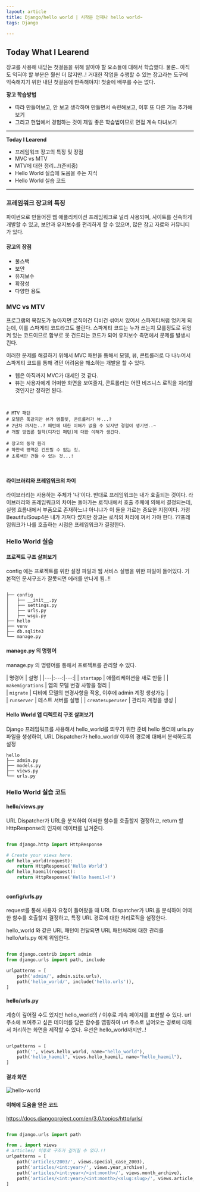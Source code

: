 ```yaml
---
layout: article
title: Django/hello world | 시작은 언제나 hello world~
tags: Django

---
```


## **Today What I Learend**  

장고를 사용해 내딛는 첫걸음을 위해 알아야 할 요소들에 대해서 학습했다. 물론.. 아직도 익혀야 할 부분은 훨씬 더 많지만..! 
거대한 작업을 수행할 수 있는 장고라는 도구에 익숙해지기 위한 내딘 첫걸음에 만족해야지! 첫술에 배부를 수는 없다. 

**장고 학습방법**
- 따라 만들어보고, 안 보고 생각하며 만들면서 숙련해보고, 이후 또 다른 기능 추가해보기
- 그리고 현업에서 경험하는 것이 제일 좋은 학습법이므로 면접 계속 다녀보기


---
**Today I Learend**
- 프레임워크 장고의 특징 및 장점
- MVC vs MTV
- MTV에 대한 정리...!(준비중)
- Hello World 실습에 도움을 주는 지식
- Hello World 실습 코드

---

### 프레임워크 장고의 특징
파이썬으로 만들어진 웹 애플리케이션 프레임워크로 널리 사용되며, 사이트를 신속하게 개발할 수 있고, 보안과 유지보수를 편리하게 할 수 있으며, 많은 참고 자료와 커뮤니티가 있다. 

#### 장고의 장점
- 풀스택
- 보안
- 유지보수
- 확장성
- 다양한 용도


### MVC vs MTV 

프로그램의 복잡도가 높아지면 로직이건 디비건 섞여서 있어서 스파게티처럼 엉키게 되는데, 이를 스파게티 코드라고도 불린다. 스파게티 코드는 누가 쓰는지 모를정도로 뒤엉켜 있는 코드이므로 함부로 못 건드리는 코드가 되어 유지보수 측면에서 문제를 발생시킨다. 

이러한 문제를 해결하기 위해서 MVC 패턴을 통해서 모델, 뷰, 콘트롤러로 다 나누어서 스파게티 코드를 통해 겪던 어려움을 해소하는 개발을 할 수 있다.
- 웹은 아직까지 MVC가 대세인 것 같다.
- 뷰는 사용자에게 어떠한 화면을 보여줄지, 콘트롤러는 어떤 비즈니스 로직을 처리할 것인지만 정하면 된다. 

```


# MTV 패턴
# 모델은 똑같지만 뷰가 템플릿, 콘트롤러가 뷰...?
# 2년차 까지는..? 패턴에 대한 이해가 없을 수 있지만 경험이 생기면..~
# 개발 방법론 철학(디자인 패턴)에 대한 이해가 생긴다.

# 장고의 동작 원리
# 하얀색 영역은 건드릴 수 없는 것.
# 초록색만 건들 수 있는 것...!



```


#### 라이브러리와 프레임워크의 차이

라이브러리는 사용하는 주체가 '나'이다. 반대로 프레임워크는 내가 호출되는 것이다.
라이브러리와 프레임워크의 차이는 돌아가는 로직내에서 호출 주체에 의해서 결정되는데, 실행 흐름내에서 부품으로 존재하느냐 아니냐가 이 둘을 가르는 중요한 지점이다. 
가령 BeautifulSoup4은 내가 가져다 썼지만 장고는 로직의 처리에 껴서 가야 한다.
??프레임워크가 나를 호출하는 시점은 프레임워크가 결정한다.


### Hello World 실습

#### 프로젝트 구조 살펴보기
config 에는 프로젝트를 위한 설정 파일과 웹 서비스 실행을 위한 파일이 들어있다. 기본적인 문서구조가 잘못되면 에러를 만나게 됨..!! 

```

├── config
│   ├── __init__.py
│   ├── settings.py
│   ├── urls.py
│   ├── wsgi.py
├── hello
├── venv
├── db.sqlite3
└── manage.py
```

#### manage.py 의 명령어
manage.py 의 명령어를 통해서 프로젝트를 관리할 수 있다.


| 명령어 | 설명 | 
|---|:---:|---:|
| `startapp` | 애플리케이션을 새로 만듦 |
| `makemigrations` | 앱의 모델 변경 사항을 정리 |  
| `migrate` | 디비에 모델의 변경사항을 적용, 이후에 admin 계정 생성가능 |  
| `runserver` | 테스트 서버를 실행 | 
| `createsuperuser` | 관리자 계정을 생성 |  


#### Hello World 앱 디렉토리 구조 살펴보기
Django 프레임워크를 사용해서 hello_world를 띄우기 위한 준비
hello 폴더에 urls.py 파일을 생성하여, URL Dispatcher가 hello_world/ 이후의 경로에 대해서 분석하도록 설정 

```
hello
├── admin.py
├── models.py
├── views.py
└── urls.py

```

### Hello World 실습 코드

#### hello/views.py

URL Dispatcher가 URL을 분석하여 어떠한 함수를 호출할지 결정하고, return 할 HttpResponse의 인자에 데이터를 넘겨준다.

```python

from django.http import HttpResponse

# Create your views here.
def hello_world(request):
    return HttpResponse('Hello World')
def hello_haemil(request):
    return HttpResponse('Hello haemil~!')
	
```

#### config/urls.py
request를 통해 사용자 요청이 들어왔을 때 URL Dispatcher가 URL을 분석하여 어떠한 함수를 호출할지 결정하고, 특정 URL 경로에 대한 처리로직을 설정한다. 

hello_world 와 같은 URL 패턴이 전달되면 URL 패턴처리에 대한 관리를 hello/urls.py 에게 위임한다.

```python

from django.contrib import admin
from django.urls import path, include

urlpatterns = [
    path('admin/', admin.site.urls),
    path('hello_world/', include('hello.urls')),
]

```

#### hello/urls.py

계층이 깊어질 수도 있지만 hello_world의 / 이후로 계속 페이지를 표현할 수 있다. url 주소에 보여주고 싶은 데이터를 담은 함수를 맵핑하여 url 주소로 넘어오는 경로에 대해서 처리하는 화면을 제작할 수 있다. 우선은 hello_world까지만..! 



```python

urlpatterns = [
    path('', views.hello_world, name="hello_world"),
    path('hello_haemil', views.hello_haemil, name="hello_haemil"),
]

```

#### 결과 화면

![hello-world](https://user-images.githubusercontent.com/40027211/70628194-0f2e6a80-1c6b-11ea-8ca0-4e04c857ac62.PNG)



#### 이해에 도움을 얻은 코드

https://docs.djangoproject.com/en/3.0/topics/http/urls/

```python

from django.urls import path

from . import views
# articles/ 이후로 구조가 깊어질 수 있다.!!
urlpatterns = [
    path('articles/2003/', views.special_case_2003),
    path('articles/<int:year>/', views.year_archive),
    path('articles/<int:year>/<int:month>/', views.month_archive),
    path('articles/<int:year>/<int:month>/<slug:slug>/', views.article_detail),
]

```


